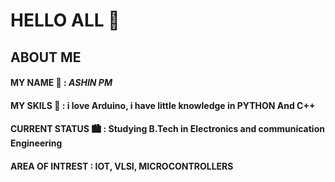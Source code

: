 # HELLO ALL 👋

## ABOUT ME
#### MY NAME 🤵         : *ASHIN PM*
#### MY SKILS 🌠        : i love Arduino, i have little knowledge in PYTHON And C++
#### CURRENT STATUS 🏙️  : Studying B.Tech in Electronics and communication Engineering
#### AREA OF INTREST     : IOT, VLSI, MICROCONTROLLERS



